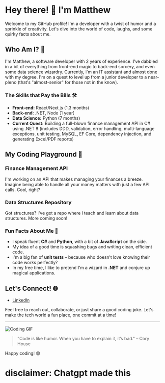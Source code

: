 # Hey there! 👋 I'm Matthew

Welcome to my GitHub profile! I'm a developer with a twist of humor and a sprinkle of creativity. Let's dive into the world of code, laughs, and some quirky facts about me.

## Who Am I? 🤔

I'm Matthew, a software developer with 2 years of experience. I've dabbled in a bit of everything from front-end magic to back-end sorcery, and even some data science wizardry. Currently, I'm an IT assistant and almost done with my degree. I'm on a quest to level up from a junior developer to a near-pleno (that's "almost-senior" for those not in the know).

### The Skills that Pay the Bills 🛠️

- **Front-end:** React/Next.js (1.3 months)
- **Back-end:** .NET, Node (1 year)
- **Data Science:** Python (7 months)
- **Current Quest:** Building a full-blown finance management API in C# using .NET 8 (includes DDD, validation, error handling, multi-language exceptions, unit testing, MySQL, EF Core, dependency injection, and generating Excel/PDF reports)

## My Coding Playground 🌟

### Finance Management API
I'm working on an API that makes managing your finances a breeze. Imagine being able to handle all your money matters with just a few API calls. Cool, right?

### Data Structures Repository
Got structures? I've got a repo where I teach and learn about data structures. More coming soon!

### Fun Facts About Me 🎉

- I speak fluent **C#** and **Python**, with a bit of **JavaScript** on the side.
- My idea of a good time is squashing bugs and writing clean, efficient code.
- I'm a big fan of **unit tests** – because who doesn't love knowing their code works perfectly?
- In my free time, I like to pretend I'm a wizard in **.NET** and conjure up magical applications.

## Let's Connect! 🌐

- [LinkedIn](https://www.linkedin.com/in/matthewaraujo20)

Feel free to reach out, collaborate, or just share a good coding joke. Let's make the tech world a fun place, one commit at a time!

---

![Coding GIF](https://user-images.githubusercontent.com/xxxxxx/coding-gif.gif)

> "Code is like humor. When you have to explain it, it’s bad." – Cory House

Happy coding! 😄

# disclaimer: Chatgpt made this
